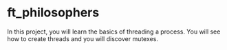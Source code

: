 # ft_philosophers
In this project, you will learn the basics of threading a process. You will see how to create threads and you will discover mutexes.
